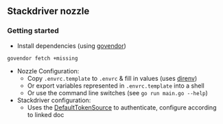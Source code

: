 

## Stackdriver nozzle


### Getting started

* Install dependencies (using [govendor](https://github.com/kardianos/govendor))

```
govendor fetch +missing
```

* Nozzle Configuration:
    * Copy `.envrc.template` to `.envrc` & fill in values (uses [direnv](http://direnv.net/))
    * Or export variables represented in `.envrc.template` into a shell
    * Or use the command line switches (see `go run main.go --help`)
* Stackdriver configuration:
    * Uses the [DefaultTokenSource](https://godoc.org/golang.org/x/oauth2/google#DefaultTokenSource) to authenticate, configure according to linked doc
